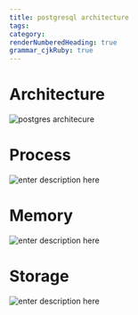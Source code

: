 ```yaml
---
title: postgresql architecture
tags: 
category: 
renderNumberedHeading: true
grammar_cjkRuby: true
---
```


# Architecture
![postgres architecure](https://oscimg.oschina.net/oscnet/54f21979bf63cdb48f38312b368c2bca2cb.jpg)

# Process
![enter description here](http://www.knockatdatabase.com/wp-content/uploads/2021/04/process-architecture-1536x646.png)
# Memory
![enter description here](http://www.knockatdatabase.com/wp-content/uploads/2021/04/memory-architecture-1536x1217.png)

# Storage
![enter description here](http://www.knockatdatabase.com/wp-content/uploads/2021/04/cluster-database-relationship-1536x498.png)
